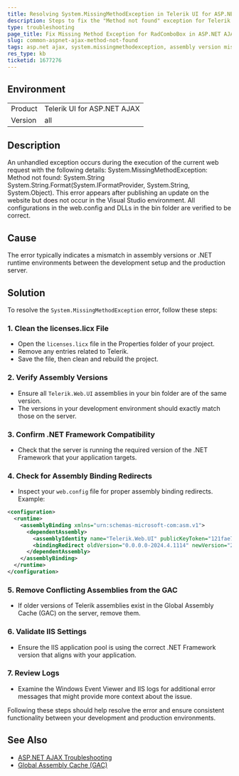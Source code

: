 ```yaml
---
title: Resolving System.MissingMethodException in Telerik UI for ASP.NET AJAX
description: Steps to fix the "Method not found" exception for Telerik UI for ASP.NET AJAX when updating the web application.
type: troubleshooting
page_title: Fix Missing Method Exception for RadComboBox in ASP.NET AJAX Applications
slug: common-aspnet-ajax-method-not-found
tags: asp.net ajax, system.missingmethodexception, assembly version mismatch, .net framework compatibility
res_type: kb
ticketid: 1677276
---
```


## Environment

<table>
<tbody>
<tr>
<td>Product</td>
<td>Telerik UI for ASP.NET AJAX</td>
</tr>
<tr>
<td>Version</td>
<td>all</td>
</tr>
</tbody>
</table>

## Description

An unhandled exception occurs during the execution of the current web request with the following details: System.MissingMethodException: Method not found: System.String System.String.Format(System.IFormatProvider, System.String, System.Object). This error appears after publishing an update on the website but does not occur in the Visual Studio environment. All configurations in the web.config and DLLs in the bin folder are verified to be correct.

## Cause 

The error typically indicates a mismatch in assembly versions or .NET runtime environments between the development setup and the production server.

## Solution

To resolve the `System.MissingMethodException` error, follow these steps:

### 1. Clean the licenses.licx File

- Open the `licenses.licx` file in the Properties folder of your project.
- Remove any entries related to Telerik.
- Save the file, then clean and rebuild the project.

### 2. Verify Assembly Versions

- Ensure all `Telerik.Web.UI` assemblies in your bin folder are of the same version.
- The versions in your development environment should exactly match those on the server.

### 3. Confirm .NET Framework Compatibility

- Check that the server is running the required version of the .NET Framework that your application targets.

### 4. Check for Assembly Binding Redirects

- Inspect your `web.config` file for proper assembly binding redirects. Example:

```xml
<configuration>
  <runtime>
    <assemblyBinding xmlns="urn:schemas-microsoft-com:asm.v1">
      <dependentAssembly>
        <assemblyIdentity name="Telerik.Web.UI" publicKeyToken="121fae78165ba3d4" culture="neutral" />
        <bindingRedirect oldVersion="0.0.0.0-2024.4.1114" newVersion="2024.4.1114" />
      </dependentAssembly>
    </assemblyBinding>
  </runtime>
</configuration>
```

### 5. Remove Conflicting Assemblies from the GAC

- If older versions of Telerik assemblies exist in the Global Assembly Cache (GAC) on the server, remove them.

### 6. Validate IIS Settings

- Ensure the IIS application pool is using the correct .NET Framework version that aligns with your application.

### 7. Review Logs

- Examine the Windows Event Viewer and IIS logs for additional error messages that might provide more context about the issue.

Following these steps should help resolve the error and ensure consistent functionality between your development and production environments.

## See Also

- [ASP.NET AJAX Troubleshooting](https://www.telerik.com/products/aspnet-ajax/documentation/getting-started/known-issues)
- [Global Assembly Cache (GAC)](https://docs.microsoft.com/en-us/dotnet/framework/app-domains/gac)
